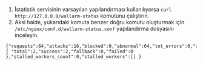 1. İstatistik servisinin varsayılan yapılandırması kullanılıyorsa `curl http://127.0.0.8/wallarm-status` komutunu çalıştırın.  
2. Aksi halde, yukarıdaki komuta benzer doğru komutu oluşturmak için `/etc/nginx/conf.d/wallarm-status.conf` yapılandırma dosyasını inceleyin.

```
{"requests":64,"attacks":16,"blocked":0,"abnormal":64,"tnt_errors":0,"api_errors":0,"requests_lost":0,"segfaults":0,"memfaults":0,"softmemfaults":0,"time_detect":0,"db_id":46,"lom_id":4,"proton_instances": { "total":2,"success":2,"fallback":0,"failed":0 },"stalled_workers_count":0,"stalled_workers":[] }
```